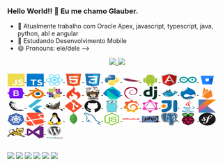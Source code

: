 ### Hello World!! 👋 Eu me chamo Glauber.

- 🔭 Atualmente trabalho com Oracle Apex, javascript, typescript, java, python, abl e angular
- 🌱 Estudando Desenvolvimento Mobile
- 😄 Pronouns: ele/dele
-->

<div align="center">
  <a href="https://github.com/glauberdribeiro">
  <img height="180em" src="https://github-readme-stats.vercel.app/api?username=glauberdribeiro&show_icons=true&theme=dracula&include_all_commits=true&count_private=true"/>
  <img height="180em" src="https://github-readme-stats.vercel.app/api/top-langs/?username=glauberdribeiro&layout=compact&langs_count=7&theme=dracula"/>
</div>

<div style="display: inline_block"><br>
  <img align="center" alt="Js" height="30" width="40" src="https://raw.githubusercontent.com/devicons/devicon/master/icons/javascript/javascript-plain.svg">
  <img align="center" alt="Ts" height="30" width="40" src="https://raw.githubusercontent.com/devicons/devicon/master/icons/typescript/typescript-plain.svg">
  <img align="center" alt="React" height="30" width="40" src="https://raw.githubusercontent.com/devicons/devicon/master/icons/react/react-original.svg">
  <img align="center" alt="HTML" height="30" width="40" src="https://raw.githubusercontent.com/devicons/devicon/master/icons/html5/html5-original.svg">
  <img align="center" alt="CSS" height="30" width="40" src="https://raw.githubusercontent.com/devicons/devicon/master/icons/css3/css3-original.svg">
  <img align="center" alt="Python" height="30" width="40" src="https://raw.githubusercontent.com/devicons/devicon/master/icons/python/python-original.svg">
  <img align="center" alt="Apache" height="30" width="40" src="https://github.com/devicons/devicon/blob/master/icons/apache/apache-original.svg">
  <img align="center" alt="Android" height="30" width="40" src="https://github.com/devicons/devicon/blob/master/icons/android/android-original.svg">
  <img align="center" alt="Angular" height="30" width="40" src="https://github.com/devicons/devicon/blob/master/icons/angularjs/angularjs-original.svg">
  <img align="center" alt="Arduino" height="30" width="40" src="https://github.com/devicons/devicon/blob/master/icons/arduino/arduino-original.svg">
  <img align="center" alt="Bitbucket" height="30" width="40" src="https://github.com/devicons/devicon/blob/master/icons/bitbucket/bitbucket-original.svg">
  <img align="center" alt="BootStrap" height="30" width="40" src="https://github.com/devicons/devicon/blob/master/icons/bootstrap/bootstrap-original.svg">
  <img align="center" alt="Blender" height="30" width="40" src="https://github.com/devicons/devicon/blob/master/icons/blender/blender-original.svg">
  <img align="center" alt="Centos" height="30" width="40" src="https://github.com/devicons/devicon/blob/master/icons/centos/centos-original.svg">
  <img align="center" alt="CodeIgniter" height="30" width="40" src="https://github.com/devicons/devicon/blob/master/icons/codeigniter/codeigniter-plain.svg">
  <img align="center" alt="Composer" height="30" width="40" src="https://github.com/devicons/devicon/blob/master/icons/composer/composer-original.svg">
  <img align="center" alt="Dart" height="30" width="40" src="https://github.com/devicons/devicon/blob/master/icons/dart/dart-original.svg">
  <img align="center" alt="Debian" height="30" width="40" src="https://github.com/devicons/devicon/blob/master/icons/debian/debian-original.svg">
  <img align="center" alt="Django" height="30" width="40" src="https://github.com/devicons/devicon/blob/master/icons/django/django-plain.svg">
  <img align="center" alt="Docker" height="30" width="40" src="https://github.com/devicons/devicon/blob/master/icons/docker/docker-original.svg">
  <img align="center" alt="Drupal" height="30" width="40" src="https://github.com/devicons/devicon/blob/master/icons/drupal/drupal-original.svg">
  <img align="center" alt="Firebase" height="30" width="40" src="https://github.com/devicons/devicon/blob/master/icons/firebase/firebase-plain.svg">
  <img align="center" alt="Flask" height="30" width="40" src="https://github.com/devicons/devicon/blob/master/icons/flask/flask-original.svg">
  <img align="center" alt="Flutter" height="30" width="40" src="https://github.com/devicons/devicon/blob/master/icons/flutter/flutter-original.svg">
  <img align="center" alt="Gimp" height="30" width="40" src="https://github.com/devicons/devicon/blob/master/icons/gimp/gimp-original.svg">
  <img align="center" alt="Git" height="30" width="40" src="https://github.com/devicons/devicon/blob/master/icons/git/git-original.svg">
  <img align="center" alt="GitHub" height="30" width="40" src="https://github.com/devicons/devicon/blob/master/icons/github/github-original.svg">
  <img align="center" alt="Go" height="30" width="40" src="https://github.com/devicons/devicon/blob/master/icons/go/go-original.svg">
  <img align="center" alt="Grafana" height="30" width="40" src="https://github.com/devicons/devicon/blob/master/icons/grafana/grafana-original.svg">
  <img align="center" alt="GraphQl" height="30" width="40" src="https://github.com/devicons/devicon/blob/master/icons/graphql/graphql-plain.svg">
  <img align="center" alt="Intellij" height="30" width="40" src="https://github.com/devicons/devicon/blob/master/icons/intellij/intellij-original.svg">
  <img align="center" alt="Java" height="30" width="40" src="https://github.com/devicons/devicon/blob/master/icons/java/java-original.svg">
  <img align="center" alt="Kotlin" height="30" width="40" src="https://github.com/devicons/devicon/blob/master/icons/kotlin/kotlin-original.svg">
  <img align="center" alt="Kubernetes" height="30" width="40" src="https://github.com/devicons/devicon/blob/master/icons/kubernetes/kubernetes-plain.svg">
  <img align="center" alt="Laravel" height="30" width="40" src="https://github.com/devicons/devicon/blob/master/icons/laravel/laravel-plain.svg">
  <img align="center" alt="Linux" height="30" width="40" src="https://github.com/devicons/devicon/blob/master/icons/linux/linux-original.svg">
  <img align="center" alt="MongoDb" height="30" width="40" src="https://github.com/devicons/devicon/blob/master/icons/mongodb/mongodb-original.svg">
  <img align="center" alt="Mysql" height="30" width="40" src="https://github.com/devicons/devicon/blob/master/icons/mysql/mysql-original.svg">
  <img align="center" alt="NodeJs" height="30" width="40" src="https://github.com/devicons/devicon/blob/master/icons/nodejs/nodejs-original.svg">
  <img align="center" alt="Oracle" height="30" width="40" src="https://github.com/devicons/devicon/blob/master/icons/oracle/oracle-original.svg">
  <img align="center" alt="PHP" height="30" width="40" src="https://github.com/devicons/devicon/blob/master/icons/php/php-original.svg">
  <img align="center" alt="Postgresql" height="30" width="40" src="https://github.com/devicons/devicon/blob/master/icons/postgresql/postgresql-original.svg">
  <img align="center" alt="Raspberrypi" height="30" width="40" src="https://github.com/devicons/devicon/blob/master/icons/raspberrypi/raspberrypi-original.svg">
  <img align="center" alt="Sympony" height="30" width="40" src="https://github.com/devicons/devicon/blob/master/icons/symfony/symfony-original.svg">
  <img align="center" alt="Tomcat" height="30" width="40" src="https://github.com/devicons/devicon/blob/master/icons/tomcat/tomcat-original.svg">
  <img align="center" alt="VisualStudio" height="30" width="40" src="https://github.com/devicons/devicon/blob/master/icons/visualstudio/visualstudio-plain.svg">
  <img align="center" alt="WordPress" height="30" width="40" src="https://github.com/devicons/devicon/blob/master/icons/wordpress/wordpress-original.svg">
</div>

</br>
<div>

  <a href="https://www.youtube.com/channel/UCls5v8j8qAFn9DiR9k-lexg" target="_blank"><img src="https://img.shields.io/badge/YouTube-FF0000?style=for-the-badge&logo=youtube&logoColor=white" target="_blank"></a>
  <a href="https://www.instagram.com/glauberdribeiro/" target="_blank"><img src="https://img.shields.io/badge/-Instagram-%23E4405F?style=for-the-badge&logo=instagram&logoColor=white" target="_blank"></a>
  <a href = "mailto:glauberdribeiro@gmail.com"><img src="https://img.shields.io/badge/-Gmail-%23333?style=for-the-badge&logo=gmail&logoColor=white" target="_blank"></a>
  <a href="https://www.twitch.tv/menkauren" target="_blank"><img src="https://img.shields.io/badge/Twitch-9146FF?style=for-the-badge&logo=twitch&logoColor=white" target="_blank"></a>
  <a href="https://www.linkedin.com/in/glauber-ribeiro-9385a520/" target="_blank"><img src="https://img.shields.io/badge/-LinkedIn-%230077B5?style=for-the-badge&logo=linkedin&logoColor=white" target="_blank"></a> 
  <a href="https://twitter.com/menkauren" target="_blank"><img src="https://img.shields.io/badge/Twitter-1DA1F2?style=for-the-badge&logo=twitter&logoColor=white" target="_blank"></a>
 
</div>

